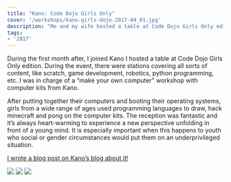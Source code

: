 ```yaml
---
title: "Kano: Code Dojo Girls Only"
cover: '/workshops/kano-girls-dojo-2017-04_01.jpg'
description: "Me and my wife hosted a table at Code Dojo Girls Only edition. I was in charge of a “make your own computer” workshop."
tags:
- '2017'
---
```


During the first month after, I joined Kano I hosted a table at Code Dojo Girls Only edition. During the event, there were stations covering all sorts of content, like scratch, game development, robotics, python programming, etc. I was in charge of a “make your own computer” workshop with computer kits from Kano.

After putting together their computers and booting their operating systems, girls from a wide range of ages used programming languages to draw, hack minecraft and pong on the computer kits. The reception was fantastic and it’s always heart-warming to experience a new perspective unfolding in front of a young mind. It is especially important when this happens to youth who social or gender circumstances would put them on an underprivileged situation.

[I wrote a blog post on Kano’s blog about it!](https://kano.me/blog/we-attended-a-coder-dojo-girls-only-hackathon-it-was-awesome/)

![](/workshops/kano-girls-dojo-2017-04_03.jpg)
![](/workshops/kano-girls-dojo-2017-04_01.jpg)
![](/workshops/kano-girls-dojo-2017-04_02.jpg)
